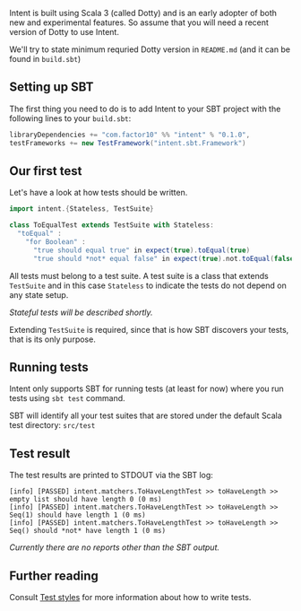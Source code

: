 Intent is built using Scala 3 (called Dotty) and is an early adopter of both new and
experimental features. So assume that you will need a recent version of Dotty to use
Intent.

We'll try to state minimum requried Dotty version in `README.md` (and it can be found
in  `build.sbt`)

## Setting up SBT

The first thing you need to do is to add Intent to your SBT project with the following
lines to your `build.sbt`:

```scala
libraryDependencies += "com.factor10" %% "intent" % "0.1.0",
testFrameworks += new TestFramework("intent.sbt.Framework")
```

## Our first test

Let's have a look at how tests should be written.

```scala
import intent.{Stateless, TestSuite}

class ToEqualTest extends TestSuite with Stateless:
  "toEqual" :
    "for Boolean" :
      "true should equal true" in expect(true).toEqual(true)
      "true should *not* equal false" in expect(true).not.toEqual(false)
```

All tests must belong to a test suite. A test suite is a class that extends
`TestSuite` and in this case `Stateless` to indicate the tests do not depend
on any state setup.

_Stateful tests will be described shortly._

Extending `TestSuite` is required, since that is how SBT discovers your tests,
that is its only purpose.


## Running tests

Intent only supports SBT for running tests (at least for now) where you run tests
using `sbt test` command.

SBT will identify all your test suites that are stored under the default Scala
test directory: `src/test`


## Test result

The test results are printed to STDOUT via the SBT log:

```
[info] [PASSED] intent.matchers.ToHaveLengthTest >> toHaveLength >> empty list should have length 0 (0 ms)
[info] [PASSED] intent.matchers.ToHaveLengthTest >> toHaveLength >> Seq(1) should have length 1 (0 ms)
[info] [PASSED] intent.matchers.ToHaveLengthTest >> toHaveLength >> Seq() should *not* have length 1 (0 ms)
```

_Currently there are no reports other than the SBT output._

## Further reading

Consult [Test styles](./test-styles.md) for more information about how to write
tests.
